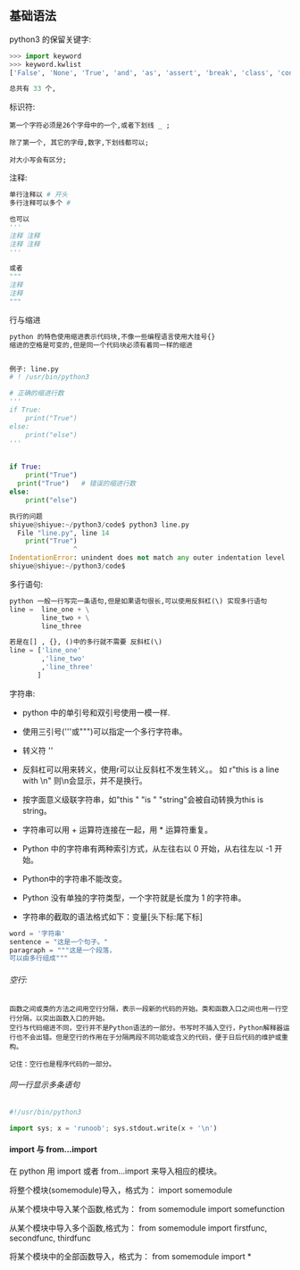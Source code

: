 ## 					基础语法

python3 的保留关键字:

```python
>>> import keyword
>>> keyword.kwlist
['False', 'None', 'True', 'and', 'as', 'assert', 'break', 'class', 'continue', 'def', 'del', 'elif', 'else', 'except', 'finally', 'for', 'from', 'global', 'if', 'import', 'in', 'is', 'lambda', 'nonlocal', 'not', 'or', 'pass', 'raise', 'return', 'try', 'while', 'with', 'yield']

总共有 33 个,
```

标识符:

```
第一个字符必须是26个字母中的一个,或者下划线 _ ;

除了第一个, 其它的字母,数字,下划线都可以;

对大小写会有区分;
```

注释:

```python
单行注释以 # 开头
多行注释可以多个 #

也可以 
'''
注释 注释 
注释 注释 
'''

或者
"""
注释
注释
"""
```

行与缩进

```python
python 的特色使用缩进表示代码块,不像一些编程语言使用大挂号{}
缩进的空格是可变的,但是同一个代码块必须有着同一样的缩进


例子: line.py
# ! /usr/bin/python3

# 正确的缩进行数
'''
if True:
    print("True")
else:
    print("else")
'''


if True:
    print("True")
  print("True")   # 错误的缩进行数
else:
    print("else")

执行的问题
shiyue@shiyue:~/python3/code$ python3 line.py 
  File "line.py", line 14
    print("True")
                ^
IndentationError: unindent does not match any outer indentation level
shiyue@shiyue:~/python3/code$ 

```

多行语句:

```python
python 一般一行写完一条语句,但是如果语句很长,可以使用反斜杠(\) 实现多行语句
line =  line_one + \
		line_two + \
  		line_three

若是在[] , {}, ()中的多行就不需要 反斜杠(\)
line = ['line_one'
        ,'line_two'
        ,'line_three'
       ]
```

字符串:

- python 中的单引号和双引号使用一模一样.
- 使用三引号('''或""")可以指定一个多行字符串。
- 转义符 '\'
- 反斜杠可以用来转义，使用r可以让反斜杠不发生转义。。 如 r"this is a line with \n" 则\n会显示，并不是换行。


- 按字面意义级联字符串，如"this " "is " "string"会被自动转换为this is string。
- 字符串可以用 + 运算符连接在一起，用 * 运算符重复。
- Python 中的字符串有两种索引方式，从左往右以 0 开始，从右往左以 -1 开始。
- Python中的字符串不能改变。
- Python 没有单独的字符类型，一个字符就是长度为 1 的字符串。
- 字符串的截取的语法格式如下：变量[头下标:尾下标]

```python
word = '字符串'
sentence = "这是一个句子。"
paragraph = """这是一个段落，
可以由多行组成"""
```

###### 空行:

```
函数之间或类的方法之间用空行分隔，表示一段新的代码的开始。类和函数入口之间也用一行空行分隔，以突出函数入口的开始。
空行与代码缩进不同，空行并不是Python语法的一部分。书写时不插入空行，Python解释器运行也不会出错。但是空行的作用在于分隔两段不同功能或含义的代码，便于日后代码的维护或重构。

记住：空行也是程序代码的一部分。
```

###### 同一行显示多条语句

```python
#!/usr/bin/python3

import sys; x = 'runoob'; sys.stdout.write(x + '\n')
```



#### import 与 from...import

在 python 用 import 或者 from...import 来导入相应的模块。

将整个模块(somemodule)导入，格式为： import somemodule

从某个模块中导入某个函数,格式为： from somemodule import somefunction

从某个模块中导入多个函数,格式为： from somemodule import firstfunc, secondfunc, thirdfunc

将某个模块中的全部函数导入，格式为： from somemodule import *
